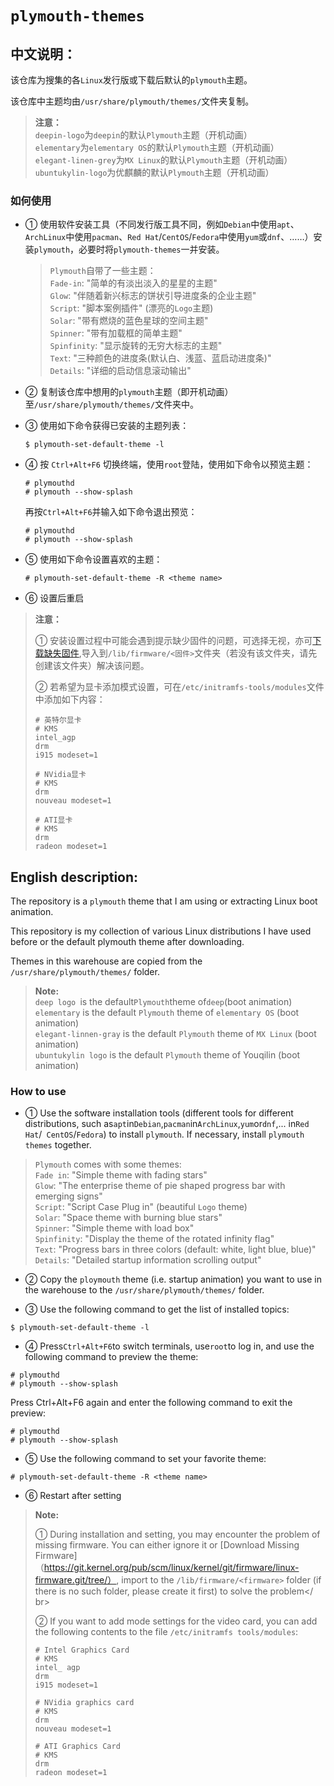 # `plymouth-themes`

## 中文说明：

该仓库为搜集的各`Linux`发行版或下载后默认的`plymouth`主题。

该仓库中主题均由`/usr/share/plymouth/themes/`文件夹复制。

> **注意：**</br>
> `deepin-logo`为`deepin`的默认`Plymouth`主题（开机动画）</br>
> `elementary`为`elementary OS`的默认`Plymouth`主题（开机动画）</br>
> `elegant-linen-grey`为`MX Linux`的默认`Plymouth`主题（开机动画）</br>
> `ubuntukylin-logo`为优麒麟的默认`Plymouth`主题（开机动画）

### 如何使用

- ① 使用软件安装工具（不同发行版工具不同，例如`Debian`中使用`apt`、`ArchLinux`中使用`pacman`、`Red Hat`/`CentOS`/`Fedora`中使用`yum`或`dnf`、……）安装`plymouth`，必要时将`plymouth-themes`一并安装。

    > `Plymouth`自带了一些主题：</br>
    > `Fade-in`: "简单的有淡出淡入的星星的主题"</br>
    > `Glow`: "伴随着新兴标志的饼状引导进度条的企业主题"</br>
    > `Script`: "脚本案例插件" (漂亮的`Logo`主题)</br>
    > `Solar`: "带有燃烧的蓝色星球的空间主题"</br>
    > `Spinner`: "带有加载框的简单主题"</br>
    > `Spinfinity`: "显示旋转的无穷大标志的主题"</br>
    > `Text`: "三种颜色的进度条(默认白、浅蓝、蓝启动进度条)"</br>
    > `Details`: "详细的启动信息滚动输出"

- ② 复制该仓库中想用的`plymouth`主题（即开机动画）至`/usr/share/plymouth/themes/`文件夹中。

- ③ 使用如下命令获得已安装的主题列表：

    ```shell
    $ plymouth-set-default-theme -l
    ```

- ④ 按 `Ctrl+Alt+F6` 切换终端，使用`root`登陆，使用如下命令以预览主题：

    ```shell
    # plymouthd
    # plymouth --show-splash
    ```

    再按`Ctrl+Alt+F6`并输入如下命令退出预览：

    ```shell
    # plymouthd
    # plymouth --show-splash
    ```

- ⑤ 使用如下命令设置喜欢的主题： 

    ```shell
    # plymouth-set-default-theme -R <theme name>
    ```

- ⑥ 设置后重启

> **注意：**
>
> ① 安装设置过程中可能会遇到提示缺少固件的问题，可选择无视，亦可[下载缺失固件](https://git.kernel.org/pub/scm/linux/kernel/git/firmware/linux-firmware.git/tree/),导入到`/lib/firmware/<固件>`文件夹（若没有该文件夹，请先创建该文件夹）解决该问题。</br>
>
> ② 若希望为显卡添加模式设置，可在`/etc/initramfs-tools/modules`文件中添加如下内容：
> 
> ```shell
> # 英特尔显卡
> # KMS
> intel_agp
> drm
> i915 modeset=1
> 
> # NVidia显卡
> # KMS
> drm
> nouveau modeset=1
> 
> # ATI显卡
> # KMS
> drm
> radeon modeset=1
> ```

## English description:

The repository is a `plymouth` theme that I am using or extracting Linux boot animation.</br>

This repository is my collection of various Linux distributions I have used before or the default plymouth theme after downloading.</br>

Themes in this warehouse are copied from the `/usr/share/plymouth/themes/` folder.

> **Note:**</br>
> `deep logo `is the default` Plymouth `theme of` deep `(boot animation)</br>
> `elementary` is the default `Plymouth` theme of `elementary OS` (boot animation)</br>
> `elegant-linnen-gray` is the default `Plymouth` theme of `MX Linux` (boot animation)</br>
> `ubuntukylin logo` is the default `Plymouth` theme of Youqilin (boot animation)

### How to use

- ① Use the software installation tools (different tools for different distributions, such as` apt `in` Debian `,` pacman `in` ArchLinux `,` yum `or` dnf `,... in` Red Hat `/` CentOS`/`Fedora`) to install `plymouth`. If necessary, install `plymouth themes` together.

>`Plymouth` comes with some themes:</br>
>`Fade in`: "Simple theme with fading stars"</br>
>`Glow`: "The enterprise theme of pie shaped progress bar with emerging signs"</br>
>`Script`: "Script Case Plug in" (beautiful `Logo` theme)</br>
>`Solar`: "Space theme with burning blue stars"</br>
>`Spinner`: "Simple theme with load box"</br>
>`Spinfinity`: "Display the theme of the rotated infinity flag"</br>
>`Text`: "Progress bars in three colors (default: white, light blue, blue)"</br>
>`Details`: "Detailed startup information scrolling output"

- ② Copy the `ploymouth` theme (i.e. startup animation) you want to use in the warehouse to the `/usr/share/plymouth/themes/` folder.

- ③ Use the following command to get the list of installed topics:

```shell
$ plymouth-set-default-theme -l
```

- ④ Press` Ctrl+Alt+F6 `to switch terminals, use` root `to log in, and use the following command to preview the theme:

```shell
# plymouthd
# plymouth --show-splash
```

Press Ctrl+Alt+F6 again and enter the following command to exit the preview:

```shell
# plymouthd
# plymouth --show-splash
```

- ⑤ Use the following command to set your favorite theme:

```shell
# plymouth-set-default-theme -R <theme name>
```

- ⑥ Restart after setting

>**Note:**
>
>① During installation and setting, you may encounter the problem of missing firmware. You can either ignore it or [Download Missing Firmware]（https://git.kernel.org/pub/scm/linux/kernel/git/firmware/linux-firmware.git/tree/）, import to the `/lib/firmware/<firmware>` folder (if there is no such folder, please create it first) to solve the problem</ br>
>
>② If you want to add mode settings for the video card, you can add the following contents to the file `/etc/initramfs tools/modules`:
> 
> ```shell
># Intel Graphics Card
> # KMS
> intel_ agp
> drm
> i915 modeset=1
> 
># NVidia graphics card
> # KMS
> drm
> nouveau modeset=1
> 
># ATI Graphics Card
> # KMS
> drm
> radeon modeset=1
> ```